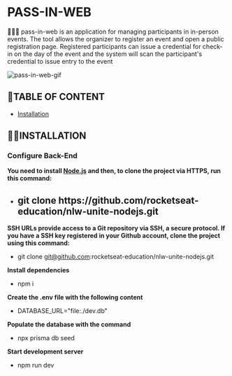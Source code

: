 # PASS-IN-WEB
🧑‍🚀🚀 pass-in-web is an application for managing participants in in-person events. The tool allows the organizer to register an event and open a public registration page. Registered participants can issue a credential for check-in on the day of the event and the system will scan the participant's credential to issue entry to the event


![pass-in-web-gif](https://github.com/devnestali/pass-in-web/assets/115426738/26743378-e43a-4f97-a9fa-006919836ca0)

## 📌**TABLE OF CONTENT**

  * [Installation](#installation)


## 👷‍♂️**INSTALLATION** <a name="installation"></a>

### Configure Back-End

**You need to install <a href="https://nodejs.org/en/download/">Node.js</a> and then, to clone the project via HTTPS, run this command:** 
</br>
 * <h2>git clone https://github.com/rocketseat-education/nlw-unite-nodejs.git</h2>

**SSH URLs provide access to a Git repository via SSH, a secure protocol. If you have a SSH key registered in your Github account, clone the project using this command:**
</br>
 * git clone git@github.com:rocketseat-education/nlw-unite-nodejs.git

**Install dependencies**
 * npm i

**Create the .env file with the following content**
 * DATABASE_URL="file:./dev.db"

**Populate the database with the command**
 * npx prisma db seed

**Start development server**
 * npm run dev



